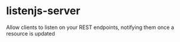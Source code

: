 # listenjs-server
Allow clients to listen on your REST endpoints, notifying them once a resource is updated
